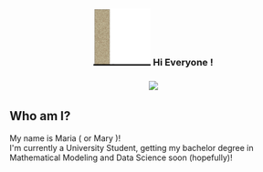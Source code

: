 <h3 align="center"> <img src="https://github.com/malasie/malasie/blob/main/hi.gif" width="100px">    Hi Everyone !  </h3>
<h3 align="center"> <img src="https://capsule-render.vercel.app/api?type=rect&color=gradient&height=1.5"> </h3>
<h2> Who am I? </h2>
<p> My name is Maria ( or Mary )! </br>
I'm currently a University Student, getting my bachelor degree in Mathematical Modeling and Data Science soon (hopefully)!</p>

<!--
**malasie/malasie** is a ✨ _special_ ✨ repository because its `README.md` (this file) appears on your GitHub profile.

Here are some ideas to get you started:

- 🔭 I’m currently working on ...
- 🌱 I’m currently learning ...
- 👯 I’m looking to collaborate on ...
- 🤔 I’m looking for help with ...
- 💬 Ask me about ...
- 📫 How to reach me: ...
- 😄 Pronouns: ...
- ⚡ Fun fact: ...
-->

